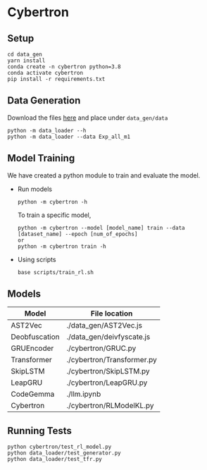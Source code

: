 # Cybertron

## Setup
```shell script
cd data_gen
yarn install
conda create -n cybertron python=3.8
conda activate cybertron
pip install -r requirements.txt
```

## Data Generation
Download the files [here](https://www.dropbox.com/scl/fi/d43twmavj3jm7brwr0fcx/origin.zip?rlkey=sayrh30bvkqduh2mbad4tgmw9&st=5lw7w0hb&dl=0) and place under `data_gen/data`
```shell script
python -m data_loader --h
python -m data_loader --data Exp_all_m1
```

## Model Training
We have created a python module to train and evaluate the model.
- Run models
  ```shell script
  python -m cybertron -h
  ```
  To train a specific model,
  ```shell script
  python -m cybertron --model [model_name] train --data [dataset_name] --epoch [num_of_epochs]
  or
  python -m cybertron train -h
  ```
- Using scripts
  ```shell script
  base scripts/train_rl.sh
  ```

## Models

| Model       | File location                    |
|-------------|----------------------------------|
| AST2Vec     | ./data_gen/AST2Vec.js                 |
| Deobfuscation     | ./data_gen/deivfyscate.js                 |
| GRUEncoder     | ./cybertron/GRUC.py               |
| Transformer     | ./cybertron/Transformer.py               |
| SkipLSTM     | ./cybertron/SkipLSTM.py               |
| LeapGRU     | ./cybertron/LeapGRU.py               |
| CodeGemma     | ./llm.ipynb              |
| Cybertron     | ./cybertron/RLModelKL.py              |


## Running Tests
```
python cybertron/test_rl_model.py
python data_loader/test_generator.py
python data_loader/test_tfr.py
```
